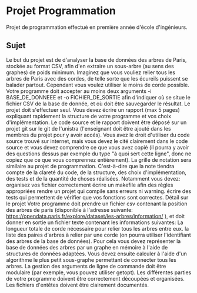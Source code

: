 # Projet Programmation
Projet de programmation effectué en première année d'école d'ingénieurs.
## Sujet
Le but du projet est de d'analyser la base de données des arbres de Paris, stockée au format CSV, afin d'en
extraire un sous-arbre (au sens des graphes) de poids minimum.
Imaginez que vous vouliez relier tous les arbres de Paris avec des cordes, de telle sorte que les écureils
puissent se balader partout. Cependant vous voulez utiliser le moins de corde possible.
Votre programme doit accepter au moins deux arguments -i BASE_DE_DONNEEE et -o
FICHIER_DE_SORTIE afin d'indiquer où se situe le fichier CSV de la base de donnée, et où doit être
sauvegarder le résultat.
Le projet doit s'effectuer seul. Vous devez écrire un rapport (max 5 pages) expliquant rapidement la
structure de votre programme et vos choix d'implémentation. Le code source et le rapport doivent
être déposé sur un projet git sur le git de l'unistra (l'enseignant doit être ajouté dans les membres du
projet pour y avoir accés). 
Vous avez le droit d'utiliser du code source trouvé sur internet, mais vous devez le cité clairement dans le
code source et vous devez comprendre ce que vous avez copié (il pourra y avoir des questions dessus par
exemple du type "à quoi sert cette ligne", donc ne copiez que ce que vous comprennez entièrement).
La grille de notation sera similaire au projet de programmation. C'est-à-dire que la note tiendra compte de
la clareté du code, de la structure, des choix d'implémentation, des tests et de la quantité de choses
réalisées.
Notamment vous devez:
organisez vos fichier correctement
écrire un makefile afin des règles appropriées
rendre un projet qui compile sans erreurs ni warning.
écrire des tests qui permettent de vérifier que vos fonctions sont correctes.
Détail sur le projet
Votre programme doit prendre un fichier csv contenant la position des arbres de paris (disponible à
l'adresse suivante: https://opendata.paris.fr/explore/dataset/les-arbres/information/ ), et doit donner en
sortie un fichier texte contenant les informations suivantes:
La longueur totale de corde nécessaire pour relier tous les arbres entre eux.
la liste des paires d'arbres à relier par une corde (on pourra utiliser l'identifiant des arbres de la base
de données).
Pour cela vous devez représenter la base de données des arbres par un graphe en mémoire à l'aide de
structures de données adaptées. Vous devez ensuite calculer à l'aide d'un algorithme le plus petit sous-graphe permettant de connecter tous les arbres. La gestion des arguments de ligne de commande doit être
modulaire (par exemple, vous pouvez utiliser getopt). Les différentes parties de votre programme doivent
être correctement découpées et organisées. Les fichiers d'entêtes doivent être clairement documentés.
